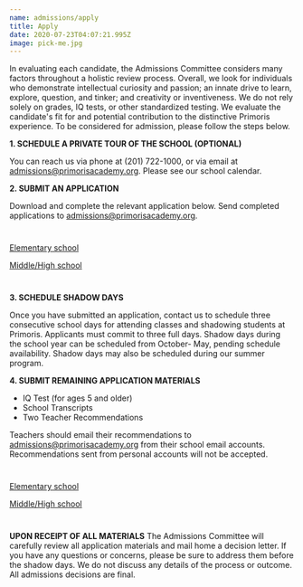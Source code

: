 ```yaml
---
name: admissions/apply
title: Apply
date: 2020-07-23T04:07:21.995Z
image: pick-me.jpg
---
```

In evaluating each candidate, the Admissions Committee considers many factors throughout a holistic review process. Overall, we look for individuals who demonstrate intellectual curiosity and passion; an innate drive to learn, explore, question, and tinker; and creativity or inventiveness. We do not rely solely on grades, IQ tests, or other standardized testing. We evaluate the candidate's fit for and potential contribution to the distinctive Primoris experience.
To be considered for admission, please follow the steps below.

**1. SCHEDULE A PRIVATE TOUR OF THE SCHOOL (OPTIONAL)**

You can reach us via phone at (201) 722-1000, or via email at [admissions@primorisacademy.org](mailto:admissions@primorisacademy.org). Please see our school calendar.

**2. SUBMIT AN APPLICATION**

Download and complete the relevant application below. Send completed applications to [admissions@primorisacademy.org](mailto:admissions@primorisacademy.org).

<p style="margin-top:40px">
<a class="button primary" target="_blank" href="/img/Elementary-School-Application_Form.pdf">Elementary school</a>
</p>
<p style="margin-bottom:40px">
<a class="button primary" target="_blank" href="/img/Middle-And-High-School-Application_Form.pdf">Middle/High school</a>
</p>

**3. SCHEDULE SHADOW DAYS**

Once you have submitted an application, contact us to schedule three consecutive school days for attending classes and shadowing students at Primoris. Applicants must commit to three full days.
Shadow days during the school year can be scheduled from October- May, pending schedule availability. Shadow days may also be scheduled during our summer program.

**4. SUBMIT REMAINING APPLICATION MATERIALS**

* IQ Test (for ages 5 and older)
* School Transcripts
* Two Teacher Recommendations

Teachers should email their recommendations to [admissions@primorisacademy.org](mailto:admissions@primorisacademy.org) from their school email accounts. Recommendations sent from personal accounts will not be accepted.

<p style="margin-top:40px">
<a class="button primary" target="_blank" href="/img/RecommendationFormElementary.pdf">Elementary school</a>
</p?>
<p style="margin-bottom:40px">
<a class="button primary" target="_blank" href="/img/RecommendationFormMiddleAndHigh.pdf">Middle/High school</a>
</p>

**UPON RECEIPT OF ALL MATERIALS**
The Admissions Committee will carefully review all application materials and mail home a decision letter. If you have any questions or concerns, please be sure to address them before the shadow days. We do not discuss any details of the process or outcome. All admissions decisions are final.